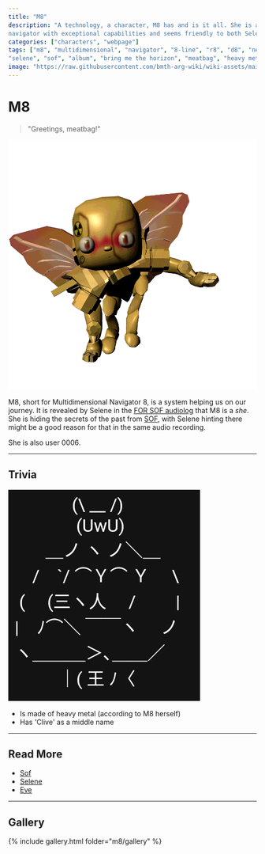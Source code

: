 ```yaml
---
title: "M8"
description: "A technology, a character, M8 has and is it all. She is a multi-dimensional 
navigator with exceptional capabilities and seems friendly to both Selene and Nex Gen."
categories: ["characters", "webpage"]
tags: ["m8", "multidimensional", "navigator", "8-line", "r8", "d8", "nex gen", "genxsis", 
"selene", "sof", "album", "bring me the horizon", "meatbag", "heavy metal", "clive"]
image: "https://raw.githubusercontent.com/bmth-arg-wiki/wiki-assets/main/m8/m8_character.png"
---
```

# M8

> "Greetings, meatbag!"

![M8 image](https://raw.githubusercontent.com/bmth-arg-wiki/wiki-assets/main/m8/m8_character.png)

M8, short for Multidimensional Navigator 8, is a system helping us on our journey. It is revealed by Selene in the 
[FOR SOF audiolog](for-sof) that M8 is a *she*. She is hiding the secrets of the past from [SOF](characters/sof), 
with Selene hinting there might be a good reason for that in the same audio recording.

She is also user 0006.

***

## Trivia

![M8.png](https://raw.githubusercontent.com/bmth-arg-wiki/wiki-assets/main/m8/mad_m8.png)

- Is made of heavy metal (according to M8 herself)
- Has 'Clive' as a middle name

***

## Read More

- [Sof](characters/sof)
- [Selene](characters/selene)
- [Eve](characters/eve)

***

## Gallery

{% include gallery.html folder="m8/gallery" %}
